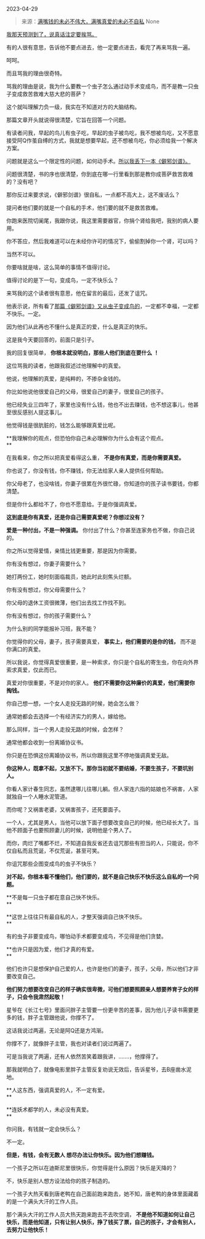 2023-04-29

> 来源：[满嘴钱的未必不伟大，满嘴真爱的未必不自私](http://mp.weixin.qq.com/s?__biz=MzU3NDc5Nzc0NQ==&amp;mid=2247523633&amp;idx=1&amp;sn=bcee4037b54c348778b016cc15f32b09&amp;chksm=fd2e3fefca59b6f94715673bc0c2ea50617c04cc8a095612fc87523559d86f040a44b5436b2c&amp;scene=127#wechat_redirect)
> None

[我那天预测到了，说真话注定要挨骂。  
](http://mp.weixin.qq.com/s?__biz=MzkwMzQ1MzczOQ==&mid=2247483763&idx=1&sn=8a0e59de7989dd8f2684320ddd190c57&chksm=c0974c37f7e0c5214ec9002b5e54af9b6019e14a0417a2e0e194d459073230b9aac4b1308691&scene=21#wechat_redirect)

有的人很有意思，告诉他不要点进去，他一定要点进去，看完了再来骂我一遍。

呵呵。

而且骂我的理由很奇特。  

骂我的理由是说，我为什么要教一个虫子怎么通过动手术变成鸟，而不是教一只虫子变成救苦救难大慈大悲的菩萨？  

这个就叫理解力负一级，我实在不知道对方的大脑结构。

那篇文章开头就说得很清楚，它旨在回答一个问题。  

有读者问我，早起的鸟儿有虫子吃，早起的虫子被鸟吃，我不想被鸟吃，又不愿意接受阿Q作茧自缚的方式，我就是想要早起，还不想被鸟吃，你必须给我一个解决方案。

问题就是这么一个限定性的问题，如何动手术。[所以我丢下一本《僻邪剑谱》。](http://mp.weixin.qq.com/s?__biz=MzkwMzQ1MzczOQ==&mid=2247483763&idx=1&sn=8a0e59de7989dd8f2684320ddd190c57&chksm=c0974c37f7e0c5214ec9002b5e54af9b6019e14a0417a2e0e194d459073230b9aac4b1308691&scene=21#wechat_redirect)  

问题很清楚，书的序也很清楚，你到底在哪一行里看到那是教你成菩萨救苦救难的？没有吧？  

那你反过来要求说，《僻邪剑谱》很自私，一点都不高大上，这不废话么？

提问者他们要的就是一个自私的手术，他们要的就不是救苦救难。  

你跑来医院切阑尾，我跟你说，我这里需要器官，你捐个肾给我吧，我别的病人要用。  

你不答应，然后我难道可以在未经你许可的情况下，偷偷割掉你一个肾，可以吗？  

当然不可以。

你要啥就是啥，这么简单的事情不值得讨论。  

值得讨论的是下一句，变成鸟，一定不快乐么？  

来骂我的这个读者很有意思，他在留言的最后，还发了诅咒。  

他表示说，所有看了[那篇《僻邪剑谱》又从虫子变成鸟的](http://mp.weixin.qq.com/s?__biz=MzkwMzQ1MzczOQ==&mid=2247483763&idx=1&sn=8a0e59de7989dd8f2684320ddd190c57&chksm=c0974c37f7e0c5214ec9002b5e54af9b6019e14a0417a2e0e194d459073230b9aac4b1308691&scene=21#wechat_redirect)，一定都不幸福，一定都不快乐。一定。  

因为他们从此再也不懂什么是真正的爱，什么是真正的快乐。  

这是我今天要回答的，前面只是引子。  

我的回复很简单， **你根本就没明白，那些人他们到底在要什么** **！**

这位骂我的读者，他跟我叙述过他理解中的真爱。  

他说，他理解的真爱，是纯粹的，不掺杂金钱的。  

你比如他说他很爱自己的父母，很爱自己的妻子，很爱自己的孩子。  

他已经失业三四年了，家里也没有什么钱，他也不出去赚钱，也不想这事儿，他甚至很反感别人提这事儿。

他觉得钱是很肮脏的，钱怎么能够跟真爱比呢。  

 **我理解你的观点，但恐怕你自己未必理解你为什么会有这个观点。  
**

在我看来，你之所以把真爱看得这么重， **不是你有真爱，而是你需要真爱。**  

你也说了，你没有钱，你不赚钱，你无法给家人亲人提供任何帮助。  

你父母老了，也没啥钱，你妻子很累在外很忙碌，你知道你的孩子读书要钱，你都清楚。

但是你什么都给不了，你也不愿意给。于是你强调真爱。  

 **这到底是你有真爱，还是你自己需要真爱呢？你想过没有？**

 **爱是一种付出，不是一种强调。** 你付出了什么？你甚至连家务也不做，你自己说的。  

你之所以觉得爱情，亲情比钱更重要，那是因为你需要。

你有没有想过，你妻子需要什么？  

她打两份工，她时刻面临裁员，她此时此刻焦头烂额。

你有没有想过，你父母需要什么？

你父母的退休工资很微薄，他们出去找工作找不到。

你有没有想过，你的孩子需要什么？

为什么别的同学能报补习班，我不能？

你觉得你的父母，妻子，孩子需要真爱， **事实上，他们需要的是你的钱，** 而不是你满口的真爱。  

所以我说，你觉得真爱很重要，是一种索求，你只是个自私的寄生虫，你在向外界索求真爱，仅此而已。  

真爱对你很重要，不是对你的家人。 **他们不需要你这种廉价的真爱，他们需要你掏钱。**

你自己想一想，一个女人走投无路的时候，她会怎么做？  

通常她都会去选择一个有经济实力的男人，嫁给他。

那么同样，当一个男人走投无路的时候，会怎样？

通常他都会收到一份离婚协议书。  

你只是在恐惧这份离婚协议书，所以你跟我这里不停地强调真爱无敌。  

 **你这种人，既拿不起，又放不下。那你当初就不要结婚，不要生孩子，不要坑别人。**

你看人家计春生同志，虽然逮哪儿往哪儿躺。但人家连六指的姑娘也不祸害，人家就独自一个人睡水泥管道。

而你呢？又祸害老婆，又祸害孩子，还死要面子。  

一个人，尤其是男人，当他可以放下面子想要改变自己的时候，他已经长大了。当他不顾面子也要照顾妻儿的时候，说明他是个男人了。

而你，肉烂了嘴都不烂，不知道自我反省还去诅咒那些有担当的人，只能说，你不仅自私而且荒诞，不仅荒诞，甚至可笑。

你诅咒那些企图变成鸟的虫子不快乐？

 **对不起，你根本看不懂他们，他们要的，就不是自己快乐不快乐这么自私的一个问题。**

 **不是每一只虫子都在意自己快不快乐。  
**

 **这世上往往只有最自私的人，才整天强调自己快不快乐。  
**

有的虫子非要变成鸟，哪怕动手术都要变成鸟，不见得是他们贪婪。  

 **也许只是因为爱，他们才真的有爱。  
**

他们也许只是想保护自己爱的人，也许是他们的妻子，孩子，父母，所以他们才非要改变自己。  

 **他们努力想要改变自己的样子确实很卑微，可他们想要照顾亲人想要养育子女的样子，只会令我肃然起敬！**

星爷在《长江七号》里面问胖子主管要一份更辛苦的差事，因为他儿子读书需要更多的钱，胖子主管跟他说，你撑不了。  

这话我说过两遍，无论是阿Q还是方鸿渐。  

你撑不了，就像胖子主管，我也对读者们说过两遍了。  

可是当我说了两遍，还有人依然苦笑着跟我讲，.......，他撑得了。

那我就明白了，就像电影里胖子主管反复劝说无效后，告诉星爷，去B座凿水泥地。

 **人这东西，强调真爱的人，不一定有爱。  
**

 **连妖术都学的人，未必没有真爱。  
**

你问我，有钱就一定会快乐么？  

不一定。  

 **但是，有钱，会有无数人 想尽办法让你快乐。因为他们想赚钱。**

一个孩子之所以在迪斯尼里很快乐，你觉得是什么原因？快乐是天降的？  

不，快乐是别人想方设法给你的孩子制造的。

一个孩子大热天看到唐老鸭在自己面前跑来跑去，她不知，唐老鸭的身体里面藏着的是一个满头大汗的工作人员。  

那个满头大汗的工作人员大热天跑来跑去不去吹空调，
**不是他不知道如何让自己快乐，而是他知道，只有让别人快乐，挣了钱买了票，自己的孩子，才会有别人，去努力让他快乐！**

